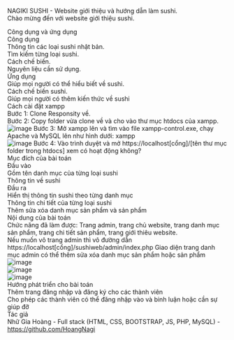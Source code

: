 NAGIKI SUSHI - Website giới thiệu và hướng dẫn làm sushi.<br>
Chào mừng đến với website giới thiệu sushi.

Công dụng và ứng dụng<br>
Công dụng<br>
Thông tin các loại sushi nhật bản.<br>
Tìm kiếm từng loại sushi.<br>
Cách chế biến.<br>
Nguyên liệu cần sử dụng.<br>
Ứng dụng<br>
Giúp mọi người có thể hiểu biết về sushi.<br>
Cách chế biến sushi.<br>
Giúp mọi người có thêm kiến thức về sushi<br>
Cách cài đặt xampp<br>
Bước 1: Clone Responsity về.<br>
Bước 2: Copy folder vừa clone về và cho vào thư mục htdocs của xampp.<br>
![image](https://user-images.githubusercontent.com/36804847/71858718-d2954800-311e-11ea-8467-8f4a7cd9bd45.png)
Bước 3: Mở xampp lên và tìm vào file xampp-control.exe, chạy Apache và MySQL lên như hình dưới: xampp<br>
![image](https://user-images.githubusercontent.com/36804847/71858271-30289500-311d-11ea-9248-7d527d8e90d7.png)
Bước 4: Vào trình duyệt và mở https://localhost[cổng]/[tên thư mục folder trong htdocs] xem có hoạt động không?<br>
Mục đích của bài toán<br>
Đầu vào<br>
Gồm tên danh mục của từng loại sushi<br>
Thông tin về sushi<br>
Đầu ra<br>
Hiển thị thông tin sushi theo từng danh mục<br>
Thông tin chi tiết của từng loại sushi<br>
Thêm sửa xóa danh mục sản phẩm và sản phẩm<br>
Nội dung của bài toán<br>
Chức năng đã làm được: Trang admin, trang chủ website, trang danh mục sản phẩm, trang chi tiết sản phẩm, trang giới thiêu website.<br>
Nếu muốn vô trang admin thì vô đường dẫn https://localhost[cổng]/sushiweb/admin/index.php Giao diện trang danh mục admin có thể thêm sửa xóa danh mục sản phẩm hoặc sản phẩm<br>
![image](https://user-images.githubusercontent.com/36804847/71859820-ea6ecb00-3122-11ea-940a-698eb6796cf6.png)<br>
![image](https://user-images.githubusercontent.com/36804847/71859857-08d4c680-3123-11ea-9969-8b5e7c15c12f.png)<br>
![image](https://user-images.githubusercontent.com/36804847/71859902-2e61d000-3123-11ea-998e-04c92bb6767a.png)<br>
Hướng phát triển cho bài toán<br>
Thêm trang đăng nhập và đăng ký cho các thành viên<br>
Cho phép các thành viên có thể đăng nhập vào và binh luận hoặc cần sự giúp đỡ <br>
Tác giả<br>
Nhữ Gia Hoàng - Full stack (HTML, CSS, BOOTSTRAP, JS, PHP, MySQL) - https://github.com/HoangNagi
